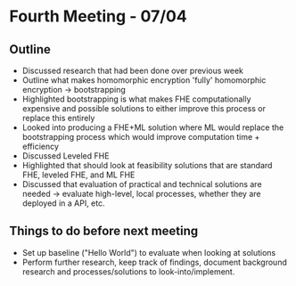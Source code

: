 # Fourth Meeting - 07/04

## Outline

- Discussed research that had been done over previous week
- Outline what makes homomorphic encryption 'fully' homomorphic encryption -> bootstrapping
- Highlighted bootstrapping is what makes FHE computationally expensive and possible solutions to either improve this process or replace this entirely
- Looked into producing a FHE+ML solution where ML would replace the bootstrapping process which would improve computation time + efficiency
- Discussed Leveled FHE
- Highlighted that should look at feasibility solutions that are standard FHE, leveled FHE, and ML FHE
- Discussed that evaluation of practical and technical solutions are needed -> evaluate high-level, local processes, whether they are deployed in a API, etc.

## Things to do before next meeting

- Set up baseline ("Hello World") to evaluate when looking at solutions
- Perform further research, keep track of findings, document background research and processes/solutions to look-into/implement.
